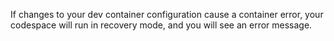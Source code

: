 If changes to your dev container configuration cause a container error, your codespace will run in recovery mode, and you will see an error message.
